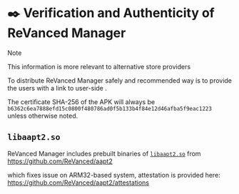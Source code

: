 # ✒️ Verification and Authenticity of ReVanced Manager

> [!NOTE]
> This information is more relevant to alternative store providers

To distribute ReVanced Manager safely and recommended way is to provide the users with a link to user-side .

The certificate SHA-256 of the APK will always be `b6362c6ea7888efd15c0800f480786ad0f5b133b4f84e12d46afba5f9eac1223` unless otherwise noted.

## `libaapt2.so`

ReVanced Manager includes prebuilt binaries of [`libaapt2.so`][location of libaapt2.so] from https://github.com/ReVanced/aapt2 
which fixes issue on ARM32-based system, attestation is provided here: https://github.com/ReVanced/aapt2/attestations

[location of libaapt2.so]: /app/src/main/jniLibs/
